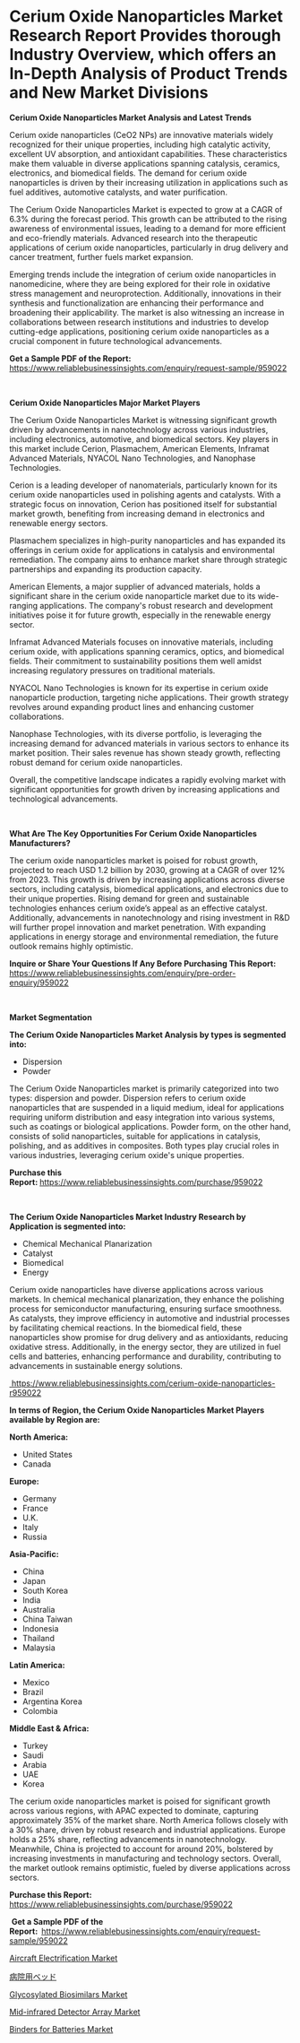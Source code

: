 <p><h1>Cerium Oxide Nanoparticles Market Research Report Provides thorough Industry Overview, which offers an In-Depth Analysis of Product Trends and New Market Divisions</h1></p><p><strong>Cerium Oxide Nanoparticles Market Analysis and Latest Trends</strong></p>
<p><p>Cerium oxide nanoparticles (CeO2 NPs) are innovative materials widely recognized for their unique properties, including high catalytic activity, excellent UV absorption, and antioxidant capabilities. These characteristics make them valuable in diverse applications spanning catalysis, ceramics, electronics, and biomedical fields. The demand for cerium oxide nanoparticles is driven by their increasing utilization in applications such as fuel additives, automotive catalysts, and water purification.</p><p>The Cerium Oxide Nanoparticles Market is expected to grow at a CAGR of 6.3% during the forecast period. This growth can be attributed to the rising awareness of environmental issues, leading to a demand for more efficient and eco-friendly materials. Advanced research into the therapeutic applications of cerium oxide nanoparticles, particularly in drug delivery and cancer treatment, further fuels market expansion. </p><p>Emerging trends include the integration of cerium oxide nanoparticles in nanomedicine, where they are being explored for their role in oxidative stress management and neuroprotection. Additionally, innovations in their synthesis and functionalization are enhancing their performance and broadening their applicability. The market is also witnessing an increase in collaborations between research institutions and industries to develop cutting-edge applications, positioning cerium oxide nanoparticles as a crucial component in future technological advancements.</p></p>
<p><strong>Get a Sample PDF of the Report:&nbsp;</strong> <a href="https://www.reliablebusinessinsights.com/enquiry/request-sample/959022">https://www.reliablebusinessinsights.com/enquiry/request-sample/959022</a></p>
<p>&nbsp;</p>
<p><strong>Cerium Oxide Nanoparticles Major Market Players</strong></p>
<p><p>The Cerium Oxide Nanoparticles Market is witnessing significant growth driven by advancements in nanotechnology across various industries, including electronics, automotive, and biomedical sectors. Key players in this market include Cerion, Plasmachem, American Elements, Inframat Advanced Materials, NYACOL Nano Technologies, and Nanophase Technologies.</p><p>Cerion is a leading developer of nanomaterials, particularly known for its cerium oxide nanoparticles used in polishing agents and catalysts. With a strategic focus on innovation, Cerion has positioned itself for substantial market growth, benefiting from increasing demand in electronics and renewable energy sectors.</p><p>Plasmachem specializes in high-purity nanoparticles and has expanded its offerings in cerium oxide for applications in catalysis and environmental remediation. The company aims to enhance market share through strategic partnerships and expanding its production capacity.</p><p>American Elements, a major supplier of advanced materials, holds a significant share in the cerium oxide nanoparticle market due to its wide-ranging applications. The company's robust research and development initiatives poise it for future growth, especially in the renewable energy sector.</p><p>Inframat Advanced Materials focuses on innovative materials, including cerium oxide, with applications spanning ceramics, optics, and biomedical fields. Their commitment to sustainability positions them well amidst increasing regulatory pressures on traditional materials.</p><p>NYACOL Nano Technologies is known for its expertise in cerium oxide nanoparticle production, targeting niche applications. Their growth strategy revolves around expanding product lines and enhancing customer collaborations.</p><p>Nanophase Technologies, with its diverse portfolio, is leveraging the increasing demand for advanced materials in various sectors to enhance its market position. Their sales revenue has shown steady growth, reflecting robust demand for cerium oxide nanoparticles.</p><p>Overall, the competitive landscape indicates a rapidly evolving market with significant opportunities for growth driven by increasing applications and technological advancements.</p></p>
<p>&nbsp;</p>
<p><strong>What Are The Key Opportunities For Cerium Oxide Nanoparticles Manufacturers?</strong></p>
<p><p>The cerium oxide nanoparticles market is poised for robust growth, projected to reach USD 1.2 billion by 2030, growing at a CAGR of over 12% from 2023. This growth is driven by increasing applications across diverse sectors, including catalysis, biomedical applications, and electronics due to their unique properties. Rising demand for green and sustainable technologies enhances cerium oxide’s appeal as an effective catalyst. Additionally, advancements in nanotechnology and rising investment in R&D will further propel innovation and market penetration. With expanding applications in energy storage and environmental remediation, the future outlook remains highly optimistic.</p></p>
<p><strong>Inquire or Share Your Questions If Any Before Purchasing This Report:</strong> <a href="https://www.reliablebusinessinsights.com/enquiry/pre-order-enquiry/959022">https://www.reliablebusinessinsights.com/enquiry/pre-order-enquiry/959022</a></p>
<p>&nbsp;</p>
<p><strong>Market Segmentation</strong></p>
<p><strong>The Cerium Oxide Nanoparticles Market Analysis by types is segmented into:</strong></p>
<p><ul><li>Dispersion</li><li>Powder</li></ul></p>
<p><p>The Cerium Oxide Nanoparticles market is primarily categorized into two types: dispersion and powder. Dispersion refers to cerium oxide nanoparticles that are suspended in a liquid medium, ideal for applications requiring uniform distribution and easy integration into various systems, such as coatings or biological applications. Powder form, on the other hand, consists of solid nanoparticles, suitable for applications in catalysis, polishing, and as additives in composites. Both types play crucial roles in various industries, leveraging cerium oxide's unique properties.</p></p>
<p><strong>Purchase this Report:&nbsp;</strong><a href="https://www.reliablebusinessinsights.com/purchase/959022">https://www.reliablebusinessinsights.com/purchase/959022</a></p>
<p>&nbsp;</p>
<p><strong>The Cerium Oxide Nanoparticles Market Industry Research by Application is segmented into:</strong></p>
<p><ul><li>Chemical Mechanical Planarization</li><li>Catalyst</li><li>Biomedical</li><li>Energy</li></ul></p>
<p><p>Cerium oxide nanoparticles have diverse applications across various markets. In chemical mechanical planarization, they enhance the polishing process for semiconductor manufacturing, ensuring surface smoothness. As catalysts, they improve efficiency in automotive and industrial processes by facilitating chemical reactions. In the biomedical field, these nanoparticles show promise for drug delivery and as antioxidants, reducing oxidative stress. Additionally, in the energy sector, they are utilized in fuel cells and batteries, enhancing performance and durability, contributing to advancements in sustainable energy solutions.</p></p>
<p><a href="https://www.reliablebusinessinsights.com/cerium-oxide-nanoparticles-r959022">&nbsp;https://www.reliablebusinessinsights.com/cerium-oxide-nanoparticles-r959022</a></p>
<p><strong>In terms of Region, the Cerium Oxide Nanoparticles Market Players available by Region are:</strong></p>
<p>
    <p> <strong> North America: </strong>
        <ul>
            <li>United States</li>
            <li>Canada</li>
        </ul>
        </p> 
    <p> <strong> Europe: </strong>
        <ul>
            <li>Germany</li>
            <li>France</li>
            <li>U.K.</li>
            <li>Italy</li>
            <li>Russia</li>
        </ul>
        </p> 
    <p> <strong> Asia-Pacific: </strong>
        <ul>
            <li>China</li>
            <li>Japan</li>
            <li>South Korea</li>
            <li>India</li>
            <li>Australia</li>
            <li>China Taiwan</li>
            <li>Indonesia</li>
            <li>Thailand</li>
            <li>Malaysia</li>
        </ul>
        </p> 
    <p> <strong> Latin America: </strong>
        <ul>
            <li>Mexico</li>
            <li>Brazil</li>
            <li>Argentina Korea</li>
            <li>Colombia</li>
        </ul>
        </p> 
    <p> <strong> Middle East & Africa: </strong>
        <ul>
            <li>Turkey</li>
            <li>Saudi</li>
            <li>Arabia</li>
            <li>UAE</li>
            <li>Korea</li>
        </ul>
    </p>
    </p>
<p><p>The cerium oxide nanoparticles market is poised for significant growth across various regions, with APAC expected to dominate, capturing approximately 35% of the market share. North America follows closely with a 30% share, driven by robust research and industrial applications. Europe holds a 25% share, reflecting advancements in nanotechnology. Meanwhile, China is projected to account for around 20%, bolstered by increasing investments in manufacturing and technology sectors. Overall, the market outlook remains optimistic, fueled by diverse applications across sectors.</p></p>
<p><strong>Purchase this Report: </strong><a href="https://www.reliablebusinessinsights.com/purchase/959022">https://www.reliablebusinessinsights.com/purchase/959022</a></p>
<p>&nbsp;<strong>Get a Sample PDF of the Report:&nbsp;&nbsp;</strong><a href="https://www.reliablebusinessinsights.com/enquiry/request-sample/959022">https://www.reliablebusinessinsights.com/enquiry/request-sample/959022</a></p>
<p><strong></strong></p>
<p><p><a href="https://www.linkedin.com/pulse/aircraft-electrification-market-size-share-analysis-growth-z71hf?trackingId=agokgVX6qZxNv7n0BMNlUQ%3D%3D">Aircraft Electrification Market</a></p><p><a href="https://medium.com/@val0mzimin/%E7%97%85%E9%99%A2%E7%94%A8%E3%83%99%E3%83%83%E3%83%89%E3%81%AE%E5%B8%82%E5%A0%B4%E3%82%B7%E3%82%A7%E3%82%A2%E3%81%A8%E5%B8%82%E5%A0%B4%E5%88%86%E6%9E%90-%E6%88%90%E9%95%B7%E3%83%88%E3%83%AC%E3%83%B3%E3%83%89%E3%81%A8%E4%BA%88%E6%B8%AC-2024%E5%B9%B4-2031%E5%B9%B4-544ff9728588">病院用ベッド</a></p><p><a href="https://medium.com/@jayrussel94/glycosylated-biosimilars-market-market-segmentation-geographical-regions-and-market-forcast-till-2947be0f00f9">Glycosylated Biosimilars Market</a></p><p><a href="https://issuu.com/reportprime-2/docs/mid-infrared-detector-array-market-_37a335843c40d0">Mid-infrared Detector Array Market</a></p><p><a href="https://medium.com/@gabrieluffman5656/binders-for-batteries-market-market-segmentation-geographical-regions-and-market-forcast-till-0a01c664ab7a">Binders for Batteries Market</a></p></p>